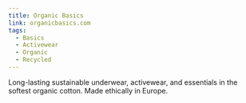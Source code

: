 ```yaml
---
title: Organic Basics
link: organicbasics.com
tags:
  - Basics
  - Activewear
  - Organic
  - Recycled
---
```

Long-lasting sustainable underwear, activewear, and essentials in the softest organic cotton. Made ethically in Europe.